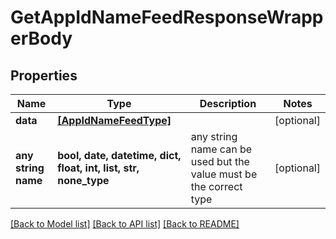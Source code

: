 # GetAppIdNameFeedResponseWrapperBody


## Properties
Name | Type | Description | Notes
------------ | ------------- | ------------- | -------------
**data** | [**[AppIdNameFeedType]**](AppIdNameFeedType.md) |  | [optional] 
**any string name** | **bool, date, datetime, dict, float, int, list, str, none_type** | any string name can be used but the value must be the correct type | [optional]

[[Back to Model list]](../README.md#documentation-for-models) [[Back to API list]](../README.md#documentation-for-api-endpoints) [[Back to README]](../README.md)


